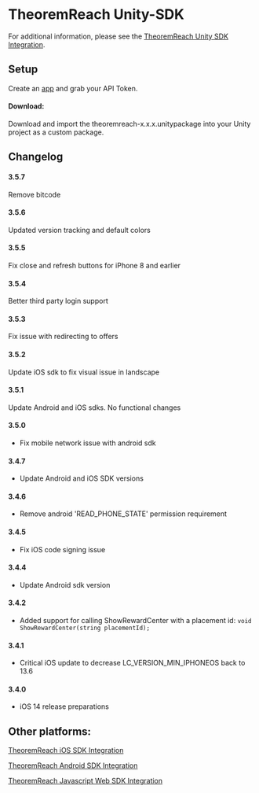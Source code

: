 # TheoremReach Unity-SDK

For additional information, please see the [TheoremReach Unity SDK Integration](https://theoremreach.com/docs/unity).

## Setup

Create an [app](https://theoremreach.com/developer/apps) and grab your API Token.

#### Download:

Download and import the theoremreach-x.x.x.unitypackage into your Unity project as a custom package.


## Changelog
#### 3.5.7
Remove bitcode

#### 3.5.6
Updated version tracking and default colors

#### 3.5.5
Fix close and refresh buttons for iPhone 8 and earlier

#### 3.5.4
Better third party login support

#### 3.5.3
Fix issue with redirecting to offers

#### 3.5.2
Update iOS sdk to fix visual issue in landscape

#### 3.5.1
Update Android and iOS sdks. No functional changes

#### 3.5.0
- Fix mobile network issue with android sdk

#### 3.4.7
- Update Android and iOS SDK versions

#### 3.4.6
- Remove android 'READ_PHONE_STATE' permission requirement

#### 3.4.5
- Fix iOS code signing issue

#### 3.4.4
- Update Android sdk version

#### 3.4.2
- Added support for calling ShowRewardCenter with a placement id: `void ShowRewardCenter(string placementId);`

#### 3.4.1
- Critical iOS update to decrease LC_VERSION_MIN_IPHONEOS back to 13.6

#### 3.4.0

- iOS 14 release preparations


## Other platforms:

[TheoremReach iOS SDK Integration](https://theoremreach.com/docs/ios)

[TheoremReach Android SDK Integration](https://theoremreach.com/docs/android)

[TheoremReach Javascript Web SDK Integration](https://theoremreach.com/docs/web)  
